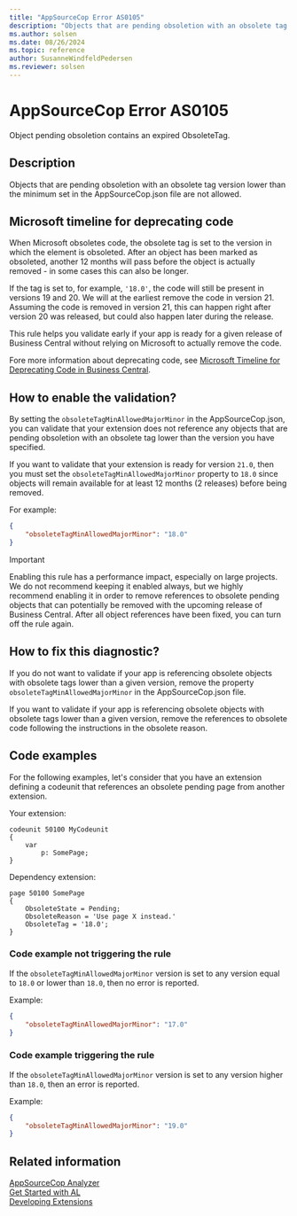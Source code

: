 ```yaml
---
title: "AppSourceCop Error AS0105"
description: "Objects that are pending obsoletion with an obsolete tag version lower than the minimum set in the AppSourceCop.json file are not allowed."
ms.author: solsen
ms.date: 08/26/2024
ms.topic: reference
author: SusanneWindfeldPedersen
ms.reviewer: solsen
---
```

[//]: # (START>DO_NOT_EDIT)
[//]: # (IMPORTANT:Do not edit any of the content between here and the END>DO_NOT_EDIT.)
[//]: # (Any modifications should be made in the .xml files in the ModernDev repo.)
# AppSourceCop Error AS0105
Object pending obsoletion contains an expired ObsoleteTag.

## Description
Objects that are pending obsoletion with an obsolete tag version lower than the minimum set in the AppSourceCop.json file are not allowed.

[//]: # (IMPORTANT: END>DO_NOT_EDIT)

## Microsoft timeline for deprecating code

When Microsoft obsoletes code, the obsolete tag is set to the version in which the element is obsoleted. After an object has been marked as obsoleted, another 12 months will pass before the object is actually removed - in some cases this can also be longer.

If the tag is set to, for example, `'18.0'`, the code will still be present in versions 19 and 20. We will at the earliest remove the code in version 21. Assuming the code is removed in version 21, this can happen right after version 20 was released, but could also happen later during the release.

This rule helps you validate early if your app is ready for a given release of Business Central without relying on Microsoft to actually remove the code.

Fore more information about deprecating code, see [Microsoft Timeline for Deprecating Code in Business Central](../devenv-deprecation-timeline.md).

## How to enable the validation?

By setting the `obsoleteTagMinAllowedMajorMinor` in the AppSourceCop.json, you can validate that your extension does not reference any objects that are pending obsoletion with an obsolete tag lower than the version you have specified.

If you want to validate that your extension is ready for version `21.0`, then you must set the `obsoleteTagMinAllowedMajorMinor` property to `18.0` since objects will remain available for at least 12 months (2 releases) before being removed.

For example:
```JSON
{
    "obsoleteTagMinAllowedMajorMinor": "18.0"
}
```

> [!IMPORTANT]
> Enabling this rule has a performance impact, especially on large projects. We do not recommend keeping it enabled always, but we highly recommend enabling it in order to remove references to obsolete pending objects that can potentially be removed with the upcoming release of Business Central. After all object references have been fixed, you can turn off the rule again.

## How to fix this diagnostic?

If you do not want to validate if your app is referencing obsolete objects with obsolete tags lower than a given version, remove the property `obsoleteTagMinAllowedMajorMinor` in the AppSourceCop.json file.

If you want to validate if your app is referencing obsolete objects with obsolete tags lower than a given version, remove the references to obsolete code following the instructions in the obsolete reason.

## Code examples

For the following examples, let's consider that you have an extension defining a codeunit that references an obsolete pending page from another extension.

Your extension:
```AL
codeunit 50100 MyCodeunit
{
    var
        p: SomePage;
}
```

Dependency extension:
```AL
page 50100 SomePage
{
    ObsoleteState = Pending;
    ObsoleteReason = 'Use page X instead.'
    ObsoleteTag = '18.0';
}
```

### Code example not triggering the rule

If the `obsoleteTagMinAllowedMajorMinor` version is set to any version equal to `18.0` or lower than `18.0`, then no error is reported.

Example:
```JSON
{
    "obsoleteTagMinAllowedMajorMinor": "17.0"
}
```

### Code example triggering the rule

If the `obsoleteTagMinAllowedMajorMinor` version is set to any version higher than `18.0`, then an error is reported.

Example:
```JSON
{
    "obsoleteTagMinAllowedMajorMinor": "19.0"
}
```

## Related information  
[AppSourceCop Analyzer](appsourcecop.md)  
[Get Started with AL](../devenv-get-started.md)  
[Developing Extensions](../devenv-dev-overview.md)  
